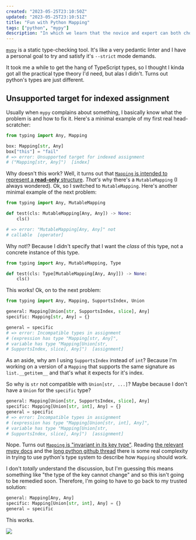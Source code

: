 ```yaml
---
created: "2023-05-25T23:10:50Z"
updated: "2023-05-25T23:10:51Z"
title: "Fun with Python Mapping"
tags: ["python", "mypy"]
description: "In which we learn that the novice and expert can both choose the simpler answer for different reasons."
---
```


[`mypy`](https://mypy-lang.org/) is a static type-checking tool. It's like a very pedantic linter and I have a personal goal to try and satisfy it's `--strict` mode demands.

It took me a while to get the hang of TypeScript types, so I thought I kinda got all the practical type theory I'd need, but alas I didn't. Turns out python's types are just different.

## Unsupported target for indexed assignment

Usually when `mypy` complains about something, I basically know what the problem is and how to fix it. Here's a minimal example of my first real head-scratcher:

```python
from typing import Any, Mapping

box: Mapping[str, Any]
box["this"] = "fail"
# => error: Unsupported target for indexed assignment
# ("Mapping[str, Any]")  [index]
```

Why doesn't this work? Well, it turns out that [`Mapping` is intended to represent a **read-only** structure](https://stackoverflow.com/a/60457779). _That's_ why there's a `MutableMapping` (I always wondered). Ok, so I switched to `MutableMapping`. Here's another minimal example of the next problem:

```python
from typing import Any, MutableMapping

def test(cls: MutableMapping[Any, Any]) -> None:
    cls()

# => error: "MutableMapping[Any, Any]" not
# callable  [operator]
```

Why not!? Because I didn't specify that I want the _class_ of this type, not a concrete instance of this type.

```python
from typing import Any, MutableMapping, Type

def test(cls: Type[MutableMapping[Any, Any]]) -> None:
    cls()
```

This works! Ok, on to the next problem:

```python
from typing import Any, Mapping, SupportsIndex, Union

general: Mapping[Union[str, SupportsIndex, slice], Any]
specific: Mapping[str, Any] = {}

general = specific
# => error: Incompatible types in assignment
# (expression has type "Mapping[str, Any]",
# variable has type "Mapping[Union[str,
# SupportsIndex, slice], Any]")  [assignment]
```

As an aside, why am I using `SupportsIndex` instead of `int`? Because I'm working on a version of a `Mapping` that supports the same signature as `list.__getitem__` and that's what it expects for it's index.

So why is `str` not compatible with `Union[str, ...]`? Maybe because I don't have a `Union` for the `specific` type?

```python
general: Mapping[Union[str, SupportsIndex, slice], Any]
specific: Mapping[Union[str, int], Any] = {}
general = specific
# => error: Incompatible types in assignment
# (expression has type "Mapping[Union[str, int], Any]",
# variable has type "Mapping[Union[str,
# SupportsIndex, slice], Any]")  [assignment]
```

Nope. Turns out [`Mapping` is "invariant in its key type"](https://stackoverflow.com/a/64484841). Reading [the relevant mypy docs](https://mypy.readthedocs.io/en/latest/common_issues.html#invariance-vs-covariance) and the [long python github thread](https://github.com/python/typing/pull/273) there is some real complexity in trying to use python's type system to describe how `Mapping` should work.

I don't _totally_ understand the discussion, but I'm guessing this means something like "the type of the key cannot change" and so this isn't going to be remedied soon. Therefore, I'm going to have to go back to my trusted solution:

```python
general: Mapping[Any, Any]
specific: Mapping[Union[str, int], Any] = {}
general = specific
```

This works.

<img src="{{thumbnail}}" style="max-width: 100%;" />
